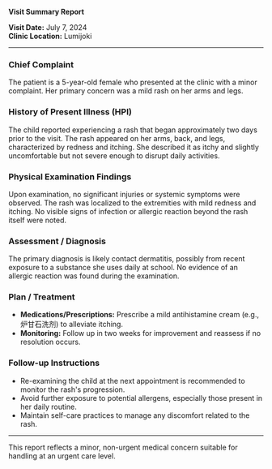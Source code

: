 

**Visit Summary Report**

**Visit Date:** July 7, 2024  
**Clinic Location:** Lumijoki

---

### **Chief Complaint**
The patient is a 5-year-old female who presented at the clinic with a minor complaint. Her primary concern was a mild rash on her arms and legs.

### **History of Present Illness (HPI)**
The child reported experiencing a rash that began approximately two days prior to the visit. The rash appeared on her arms, back, and legs, characterized by redness and itching. She described it as itchy and slightly uncomfortable but not severe enough to disrupt daily activities.

### **Physical Examination Findings**
Upon examination, no significant injuries or systemic symptoms were observed. The rash was localized to the extremities with mild redness and itching. No visible signs of infection or allergic reaction beyond the rash itself were noted.

### **Assessment / Diagnosis**
The primary diagnosis is likely contact dermatitis, possibly from recent exposure to a substance she uses daily at school. No evidence of an allergic reaction was found during the examination.

### **Plan / Treatment**
- **Medications/Prescriptions:** Prescribe a mild antihistamine cream (e.g.,炉甘石洗剂) to alleviate itching.
- **Monitoring:** Follow up in two weeks for improvement and reassess if no resolution occurs.

### **Follow-up Instructions**
- Re-examining the child at the next appointment is recommended to monitor the rash's progression.
- Avoid further exposure to potential allergens, especially those present in her daily routine.
- Maintain self-care practices to manage any discomfort related to the rash.

---

This report reflects a minor, non-urgent medical concern suitable for handling at an urgent care level.